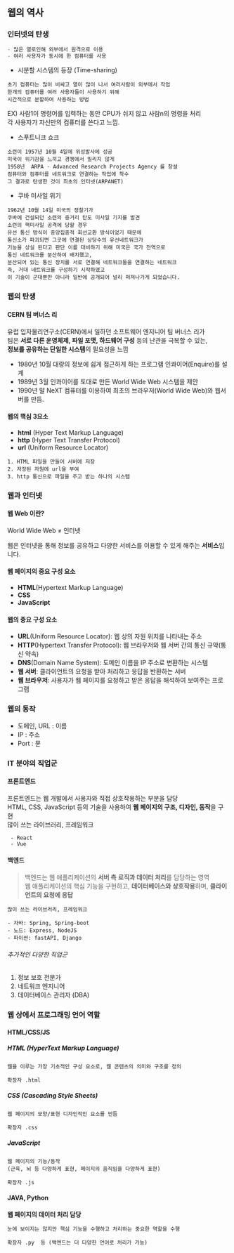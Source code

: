 ## 웹의 역사

### 인터넷의 탄생
```jsx
- 많은 열로인해 외부에서 원격으로 이용
- 여러 사용자가 동시에 한 컴퓨터를 사용
```
-   시분할 시스템의 등장 (Time-sharing)

```
초기 컴퓨터는 많이 비싸고 열이 많이 나서 여러사람이 외부에서 작업
한개의 컴퓨터를 여러 사용자들이 사용하기 위해
시간적으로 분할하여 사용하는 방법
```
EX) 사람1이 명령어를 입력하는 동안 CPU가 쉬지 않고 사람n의 명령을 처리\
각 사용자가 자신만의 컴퓨터를 쓴다고 느낌.

-   스푸트니크 쇼크

```
소련이 1957년 10월 4일에 위성발사에 성공
미국이 위기감을 느끼고 경쟁에서 밀리지 않게
1958년  ARPA - Advanced Research Projects Agency 를 창설
컴퓨터와 컴퓨터를 네트워크로 연결하는 작업에 착수
그 결과로 탄생한 것이 최초의 인터넷(ARPANET)
```
-   쿠바 미사일 위기

```
1962년 10월 14일 미국의 정찰기가
쿠바에 건설되던 소련의 중거리 탄도 미사일 기지를 발견
소련의 핵미사일 공격에 당할 경우
유선 통신 방식이 중앙집중적 회선교환 방식이었기 때문에
통신소가 파괴되면 그곳에 연결된 상당수의 유선네트워크가
기능을 상실 된다고 판단 이를 대비하기 위해 미국은 국가 전역으로
통신 네트워크를 분산하여 배치했고,
분산되어 있는 통신 장치를 서로 연결해 네트워크들을 연결하는 네트워크
즉, 거대 네트워크를 구성하기 시작하였고
이 기술이 군대뿐만 아니라 일반에 공개되어 널리 퍼져나가게 되었습니다.
```

### 웹의 탄생

####   CERN 팀 버너스 리

유럽 입자물리연구소(CERN)에서 일하던 소프트웨어 엔지니어 팀 버너스 리가\
팀은 **서로 다른 운영체제, 파일 포맷, 하드웨어 구성** 등의 난관을 극복할 수 있는,\
**정보를 공유하는 단일한 시스템**의 필요성을 느낌


 - 1980년 10월  대량의 정보에 쉽게 접근하게 하는 프로그램 인콰이어(Enquire)를 설계
 - 1989년 3월 인콰이어를 토대로 만든 World Wide Web 시스템을 제안
 - 1990년 말 NeXT 컴퓨터를 이용하여 최초의 브라우저(World Wide Web)와 웹서버를 만듬.

#### 웹의 핵심 3요소
  - **html** (Hyper Text Markup Language)
  - **http** (Hyper Text Transfer Protocol)
  - **url** (Uniform Resource Locator)


```
1. HTML 파일을 만들어 서버에 저장 
2. 저장된 자원에 url을 부여
3. http 통신으로 파일을 주고 받는 하나의 시스템
```

### **웹과 인터넷**

#### **웹 Web 이란?**

World Wide Web ≠ 인터넷

웹은 인터넷을 통해 정보를 공유하고 다양한 서비스를 이용할 수 있게 해주는 **서비스**입니다.

#### 웹 페이지의 중요 구성 요소 
- **HTML**(Hypertext Markup Language)
- **CSS**
- **JavaScript**
####  웹의 중요 구성 요소
- **URL**(Uniform Resource Locator): 웹 상의 자원 위치를 나타내는 주소
- **HTTP**(Hypertext Transfer Protocol): 웹 브라우저와 웹 서버 간의 통신 규약(통신 약속)
- **DNS**(Domain Name System): 도메인 이름을 IP 주소로 변환하는 시스템
- **웹 서버**: 클라이언트의 요청을 받아 처리하고 응답을 반환하는 서버
- **웹 브라우저**: 사용자가 웹 페이지를 요청하고 받은 응답을 해석하여 보여주는 프로그램

### **웹의 동작**

-   도메인, URL : 이름
-   IP : 주소
-   Port : 문

### **IT 분야의 직업군**

#### 프론트엔드

프론트엔드는 웹 개발에서 사용자와 직접 상호작용하는 부분을 담당\
HTML, CSS, JavaScript 등의 기술을 사용하여 **웹 페이지의 구조, 디자인, 동작**을 구현\
많이 쓰는 라이브러리, 프레임워크

```
 - React
 - Vue
```

####  백엔드

> 백엔드는 웹 애플리케이션의 **서버 측** **로직과 데이터 처리**를 담당하는 영역\
> 웹 애플리케이션의 핵심 기능을 구현하고, **데이터베이스와 상호작용**하며, **클라이언트의 요청에 응답**

```
많이 쓰는 라이브러리, 프레임워크

- 자바: Spring, Spring-boot
- 노드: Express, NodeJS
- 파이썬: fastAPI, Django
```

###### 추가적인 다양한 직업군
1. 정보 보호 전문가
2. 네트워크 엔지니어
3. 데이터베이스 관리자 (DBA)

### **웹 상에서 프로그래밍 언어 역할**

#### **HTML/CSS/JS**

#####  **HTML (HyperText Markup Language)**
```
웹을 이루는 가장 기초적인 구성 요소로, 웹 콘텐츠의 의미와 구조를 정의

확장자 .html
```
#####  **CSS (Cascading Style Sheets)**
```
웹 페이지의 모양/표현 디자인적인 요소를 만듬

확장자 .css
```
#####  **JavaScript**
```
웹 페이지의 기능/동작
(근육, 뇌 등 다양하게 표현, 페이지의 움직임을 다양하게 표현)

확장자 .js
```

#### JAVA, Python

**웹 페이지의 데이터 처리 담당**
```
눈에 보이지는 않지만 핵심 기능을 수행하고 처리하는 중요한 역할을 수행

확장자 .py  등 (백엔드는 더 다양한 언어로 처리가 가능)
```
